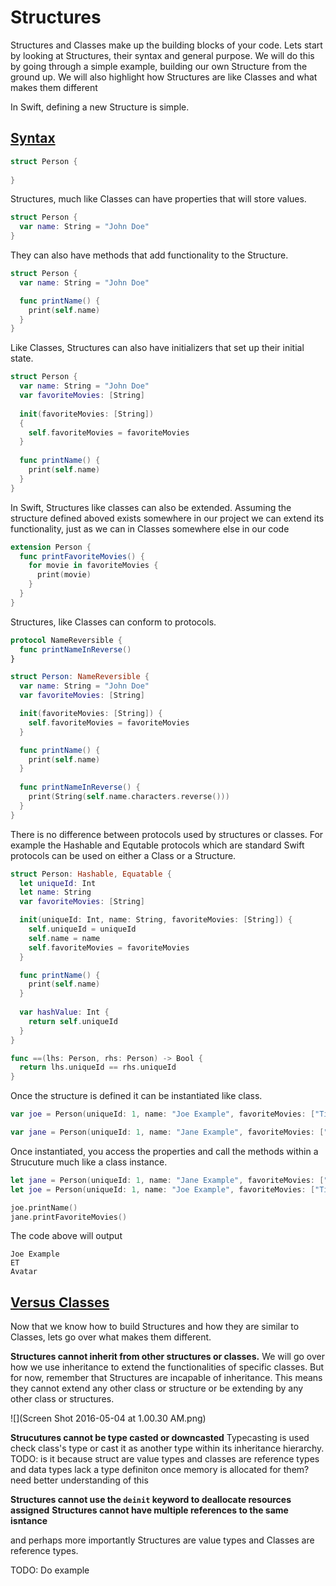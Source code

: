 # Structures

Structures and Classes make up the building blocks of your code. Lets start by looking at Structures, their syntax and general purpose. We will do this by going through a simple example, building our own Structure from the ground up. We will also highlight how Structures are like Classes and what makes them different

In Swift, defining a new Structure is simple. 

## [Syntax](#syntax)

````Swift
struct Person {
  
}
````
Structures, much like Classes can have properties that will store values.

````Swift
struct Person {
  var name: String = "John Doe"
}
````
They can also have methods that add functionality to the Structure.

````Swift
struct Person {
  var name: String = "John Doe"

  func printName() {
    print(self.name)
  }
}
````
Like Classes, Structures can also have initializers that set up their initial state.

````Swift
struct Person {
  var name: String = "John Doe"
  var favoriteMovies: [String]
  
  init(favoriteMovies: [String])
  {
    self.favoriteMovies = favoriteMovies
  }
  
  func printName() {
    print(self.name)
  }
}
````
In Swift, Structures like classes can also be extended. Assuming the structure defined aboved exists somewhere in our project we can extend its functionality, just as we can in Classes somewhere else in our code 

````Swift
extension Person {
  func printFavoriteMovies() {
    for movie in favoriteMovies {
      print(movie)
    }
  }
}
````

Structures, like Classes can conform to protocols.

````Swift
protocol NameReversible {
  func printNameInReverse()
}

struct Person: NameReversible {
  var name: String = "John Doe"
  var favoriteMovies: [String]

  init(favoriteMovies: [String]) {
    self.favoriteMovies = favoriteMovies
  }

  func printName() {
    print(self.name)
  }
  
  func printNameInReverse() {
    print(String(self.name.characters.reverse()))
  }
}
````

There is no difference between protocols used by structures or classes. For example the Hashable and Equtable protocols which are standard Swift protocols can be used on either a Class or a Structure. 

````Swift
struct Person: Hashable, Equatable {
  let uniqueId: Int
  let name: String
  var favoriteMovies: [String]

  init(uniqueId: Int, name: String, favoriteMovies: [String]) {
    self.uniqueId = uniqueId
    self.name = name
    self.favoriteMovies = favoriteMovies
  }

  func printName() {
    print(self.name)
  }
  
  var hashValue: Int {
    return self.uniqueId
  }
}

func ==(lhs: Person, rhs: Person) -> Bool {
  return lhs.uniqueId == rhs.uniqueId
}
````

Once the structure is defined it can be instantiated like class.

````Swift
var joe = Person(uniqueId: 1, name: "Joe Example", favoriteMovies: ["Titanic", "Star Wars"])

var jane = Person(uniqueId: 1, name: "Jane Example", favoriteMovies: ["ET", "Avatar"])
````

Once instantiated, you access the properties and call the methods within a Strucuture much like a class instance.

````Swift
let jane = Person(uniqueId: 1, name: "Jane Example", favoriteMovies: ["ET", "Avatar"])
let joe = Person(uniqueId: 1, name: "Joe Example", favoriteMovies: ["Titanic", "Star Wars"])

joe.printName()
jane.printFavoriteMovies()
````
The code above will output
````
Joe Example
ET
Avatar
````

## [Versus Classes](#versus-classes)

Now that we know how to build Structures and how they are similar to Classes, lets go over what makes them different. 

**Structures cannot inherit from other structures or classes.** We will go over how we use inheritance to extend the functionalities of specific classes. But for now, remember that Structures are incapable of inheritance. This means they cannot extend any other class or structure or be extending by any other class or structures.

![](Screen Shot 2016-05-04 at 1.00.30 AM.png)

**Strucutures cannot be type casted or downcasted** Typecasting is used check class's type or cast it as another type within its inheritance hierarchy.  TODO: is it because struct are value types and classes are reference types and data types lack a type definiton once memory is allocated for them? need better understanding of this

**Structures cannot use the `deinit` keyword to deallocate resources assigned**
**Structures cannot have multiple references to the same isntance**

and perhaps more importantly Structures are value types and Classes are reference types.

TODO: Do example



